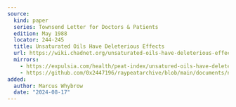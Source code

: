 ```yaml
---
source:
  kind: paper
  series: Townsend Letter for Doctors & Patients
  edition: May 1988
  locator: 244-245
  title: Unsaturated Oils Have Deleterious Effects
  url: https://wiki.chadnet.org/unsaturated-oils-have-deleterious-effects.pdf
  mirrors:
    - https://expulsia.com/health/peat-index/unsatured-oils-have-deleterious-effects.pdf
    - https://github.com/0x2447196/raypeatarchive/blob/main/documents/newsletters/unsaturated-oils-have-deleterious-effects.txt
added:
  author: Marcus Whybrow
  date: "2024-08-17"
---
```

